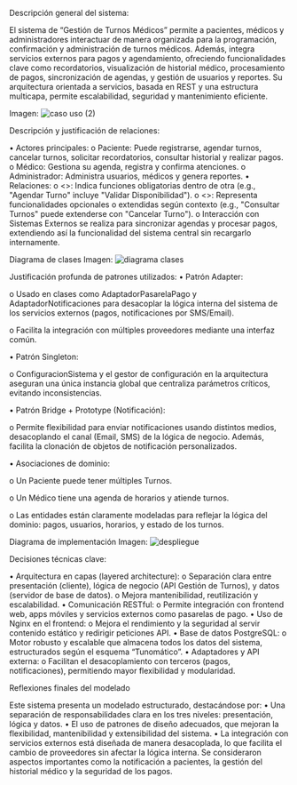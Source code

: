 Descripción general del sistema:

El sistema de “Gestión de Turnos Médicos” permite a pacientes, médicos y administradores interactuar de manera organizada para la programación, confirmación y administración de turnos médicos. Además, integra servicios externos para pagos y agendamiento, ofreciendo funcionalidades clave como recordatorios, visualización de historial médico, procesamiento de pagos, sincronización de agendas, y gestión de usuarios y reportes. Su arquitectura orientada a servicios, basada en REST y una estructura multicapa, permite escalabilidad, seguridad y mantenimiento eficiente.

Imagen:
![caso uso (2)](https://github.com/user-attachments/assets/f99b71c5-d3ed-4ac5-832d-94e033def7b0)


Descripción y justificación de relaciones:

•	Actores principales:
o	Paciente: Puede registrarse, agendar turnos, cancelar turnos, solicitar recordatorios, consultar historial y realizar pagos.
o	Médico: Gestiona su agenda, registra y confirma atenciones.
o	Administrador: Administra usuarios, médicos y genera reportes.
•	Relaciones:
o	<<include>>: Indica funciones obligatorias dentro de otra (e.g., "Agendar Turno" incluye "Validar Disponibilidad").
o	<<extend>>: Representa funcionalidades opcionales o extendidas según contexto (e.g., "Consultar Turnos" puede extenderse con "Cancelar Turno").
o	Interacción con Sistemas Externos se realiza para sincronizar agendas y procesar pagos, extendiendo así la funcionalidad del sistema central sin recargarlo internamente.

Diagrama de clases
Imagen:
![diagrama clases](https://github.com/user-attachments/assets/0e1e9c70-77fd-494c-8538-3e6ffb1d22c8)


Justificación profunda de patrones utilizados:
•	Patrón Adapter:

o	Usado en clases como AdaptadorPasarelaPago y AdaptadorNotificaciones para desacoplar la lógica interna del sistema de los servicios externos (pagos, notificaciones por SMS/Email).

o	Facilita la integración con múltiples proveedores mediante una interfaz común.

•	Patrón Singleton:

o	ConfiguracionSistema y el gestor de configuración en la arquitectura aseguran una única instancia global que centraliza parámetros críticos, evitando inconsistencias.

•	Patrón Bridge + Prototype (Notificación):

o	Permite flexibilidad para enviar notificaciones usando distintos medios, desacoplando el canal (Email, SMS) de la lógica de negocio. Además, facilita la clonación de objetos de notificación personalizados.

•	Asociaciones de dominio:

o	Un Paciente puede tener múltiples Turnos.

o	Un Médico tiene una agenda de horarios y atiende turnos.

o	Las entidades están claramente modeladas para reflejar la lógica del dominio: pagos, usuarios, horarios, y estado de los turnos.

Diagrama de implementación
Imagen:
![despliegue](https://github.com/user-attachments/assets/54c9001c-d73d-487d-b66b-499a826aca93)


Decisiones técnicas clave:

•	Arquitectura en capas (layered architecture):
o	Separación clara entre presentación (cliente), lógica de negocio (API Gestión de Turnos), y datos (servidor de base de datos).
o	Mejora mantenibilidad, reutilización y escalabilidad.
•	Comunicación RESTful:
o	Permite integración con frontend web, apps móviles y servicios externos como pasarelas de pago.
•	Uso de Nginx en el frontend:
o	Mejora el rendimiento y la seguridad al servir contenido estático y redirigir peticiones API.
•	Base de datos PostgreSQL:
o	Motor robusto y escalable que almacena todos los datos del sistema, estructurados según el esquema “Tunomático”.
•	Adaptadores y API externa:
o	Facilitan el desacoplamiento con terceros (pagos, notificaciones), permitiendo mayor flexibilidad y modularidad.


Reflexiones finales del modelado

Este sistema presenta un modelado estructurado, destacándose por:
•	Una separación de responsabilidades clara en los tres niveles: presentación, lógica y datos.
•	El uso de patrones de diseño adecuados, que mejoran la flexibilidad, mantenibilidad y extensibilidad del sistema.
•	La integración con servicios externos está diseñada de manera desacoplada, lo que facilita el cambio de proveedores sin afectar la lógica interna.
Se consideraron aspectos importantes como la notificación a pacientes, la gestión del historial médico y la seguridad de los pagos.


